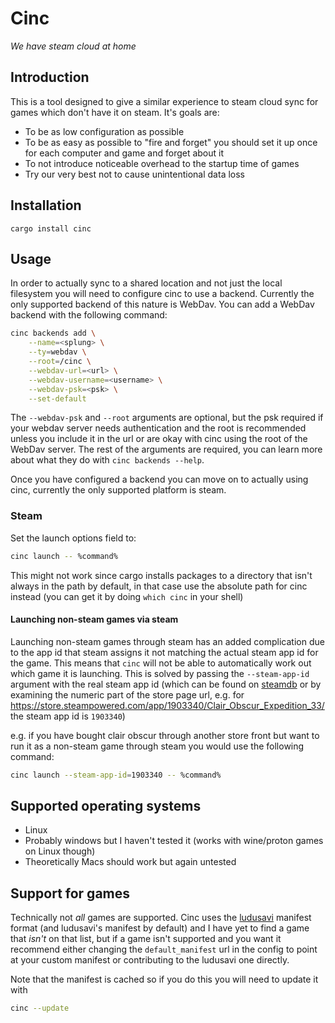 # Cinc
_We have steam cloud at home_

## Introduction

This is a tool designed to give a similar experience to steam cloud sync for games which don't have it
on steam. It's goals are:

- To be as low configuration as possible
- To be as easy as possible to "fire and forget" you should set it up once for each computer and game and forget about it
- To not introduce noticeable overhead to the startup time of games
- Try our very best not to cause unintentional data loss

## Installation

`cargo install cinc`

## Usage

In order to actually sync to a shared location and not just the local filesystem you will need to configure
cinc to use a backend. Currently the only supported backend of this nature is WebDav. You can add a WebDav
backend with the following command:

```bash
cinc backends add \
    --name=<splung> \
    --ty=webdav \
    --root=/cinc \
    --webdav-url=<url> \
    --webdav-username=<username> \
    --webdav-psk=<psk> \
    --set-default
```

The `--webdav-psk` and `--root` arguments are optional, but the psk required if
your webdav server needs authentication and the root is recommended unless you
include it in the url or are okay with cinc using the root of the WebDav
server. The rest of the arguments are required, you can learn more about what
they do with `cinc backends --help`.

Once you have configured a backend you can move on to actually using cinc,
currently the only supported platform is steam.

### Steam

Set the launch options field to:

```bash
cinc launch -- %command%
```

This might not work since cargo installs packages to a directory that isn't
always in the path by default, in that case use the absolute path for cinc
instead (you can get it by doing `which cinc` in your shell)

#### Launching non-steam games via steam

Launching non-steam games through steam has an added complication due to the
app id that steam assigns it not matching the actual steam app id for the game.
This means that `cinc` will not be able to automatically work out which game it
is launching. This is solved by passing the `--steam-app-id` argument with the
real steam app id (which can be found on [steamdb] or by examining the numeric
part of the store page url, e.g. for
<https://store.steampowered.com/app/1903340/Clair_Obscur_Expedition_33/> the
steam app id is `1903340`)

e.g. if you have bought clair obscur through another store front but want to run
it as a non-steam game through steam you would use the following command:

```bash
cinc launch --steam-app-id=1903340 -- %command%
```

## Supported operating systems

- Linux
- Probably windows but I haven't tested it (works with wine/proton games on Linux though)
- Theoretically Macs should work but again untested

## Support for games

Technically not _all_ games are supported. Cinc uses the
[ludusavi](https://github.com/mtkennerly/ludusavi) manifest format (and
ludusavi's manifest by default) and I have yet to find a game that _isn't_ on
that list, but if a game isn't supported and you want it recommend either changing
the `default_manifest` url in the config to point at your custom manifest or contributing
to the ludusavi one directly.

Note that the manifest is cached so if you do this you will need to update it with

```bash
cinc --update
```

[steamdb]: https://steamdb.info/